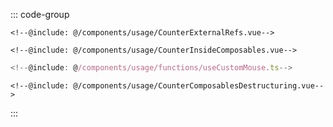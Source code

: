 
::: code-group
```vue twoslash [CounterExternalRefs.vue]
<!--@include: @/components/usage/CounterExternalRefs.vue-->
```

```vue twoslash [CounterInsideComposables.vue]
<!--@include: @/components/usage/CounterInsideComposables.vue-->
```

```ts twoslash include useCustomMouse [useCustomMouse.ts]
<!--@include: @/components/usage/functions/useCustomMouse.ts-->
```

```vue twoslash [CounterComposablesDestructuring.vue]
<!--@include: @/components/usage/CounterComposablesDestructuring.vue-->
```


:::
